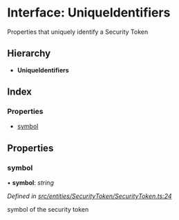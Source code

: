 # Interface: UniqueIdentifiers

Properties that uniquely identify a Security Token

## Hierarchy

* **UniqueIdentifiers**

## Index

### Properties

* [symbol](_entities_securitytoken_securitytoken_.uniqueidentifiers.md#symbol)

## Properties

###  symbol

• **symbol**: *string*

*Defined in [src/entities/SecurityToken/SecurityToken.ts:24](https://github.com/PolymathNetwork/polymath-sdk/blob/fb8c7c9/src/entities/SecurityToken/SecurityToken.ts#L24)*

symbol of the security token
